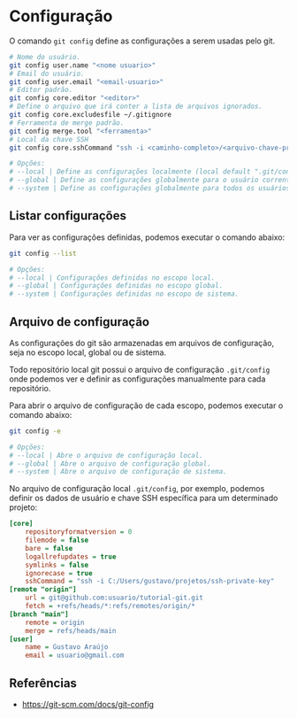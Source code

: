 # Configuração

O comando `git config` define as configurações a serem usadas pelo git.

```bash
# Nome do usuário.
git config user.name "<nome usuario>"
# Email do usuário.
git config user.email "<email-usuario>"
# Editor padrão.
git config core.editor "<editor>"
# Define o arquivo que irá conter a lista de arquivos ignorados.
git config core.excludesfile ~/.gitignore
# Ferramenta de merge padrão.
git config merge.tool "<ferramenta>"
# Local da chave SSH
git config core.sshCommand "ssh -i <caminho-completo>/<arquivo-chave-privada>"

# Opções:
# --local | Define as configurações localmente (local default ".git/config").
# --global | Define as configurações globalmente para o usuário corrente (local default "~/.gitconfig").
# --system | Define as configurações globalmente para todos os usuários  (local default "/etc/gitconfig"). 
```

## Listar configurações

Para ver as configurações definidas, podemos executar o comando abaixo:

```bash
git config --list

# Opções:
# --local | Configurações definidas no escopo local.
# --global | Configurações definidas no escopo global.
# --system | Configurações definidas no escopo de sistema.
```

## Arquivo de configuração

As configurações do git são armazenadas em arquivos de configuração, seja no escopo local, global ou de sistema.

Todo repositório local git possui o arquivo de configuração `.git/config` onde podemos ver e definir as configurações manualmente para cada repositório.

Para abrir o arquivo de configuração de cada escopo, podemos executar o comando abaixo:

```bash
git config -e

# Opções:
# --local | Abre o arquivo de configuração local.
# --global | Abre o arquivo de configuração global.
# --system | Abre o arquivo de configuração de sistema.
```

No arquivo de configuração local `.git/config`, por exemplo, podemos definir os dados de usuário e chave SSH específica para um determinado projeto:

```ini
[core]
    repositoryformatversion = 0
    filemode = false
    bare = false
    logallrefupdates = true
    symlinks = false
    ignorecase = true
    sshCommand = "ssh -i C:/Users/gustavo/projetos/ssh-private-key"
[remote "origin"]
    url = git@github.com:usuario/tutorial-git.git
    fetch = +refs/heads/*:refs/remotes/origin/*
[branch "main"]
    remote = origin
    merge = refs/heads/main
[user]
    name = Gustavo Araújo
    email = usuario@gmail.com
```

## Referências

- <https://git-scm.com/docs/git-config>
